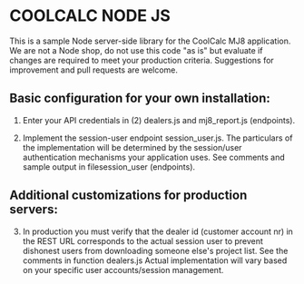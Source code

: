 # COOLCALC NODE JS #
This is a sample Node server-side library for the CoolCalc MJ8 application.  We are not a Node shop, do not use this code "as is" but evaluate if changes are required to meet your production criteria.  Suggestions for improvement and pull requests are welcome.

## Basic configuration for your own installation: ##
1. Enter your API credentials in (2) dealers.js and mj8_report.js (endpoints).

2. Implement the session-user endpoint session_user.js. The particulars of the implementation will be determined by the session/user authentication mechanisms your application uses.  See comments and sample output in filesession_user (endpoints).

## Additional customizations for production servers: ##
3. In production you must verify that the dealer id (customer account nr) in the REST URL corresponds to the actual session user to prevent dishonest users from downloading someone else's project list.  See the comments in function  dealers.js Actual implementation will vary based on your specific user accounts/session management.


